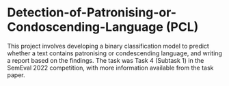 # Detection-of-Patronising-or-Condoscending-Language (PCL)
This project involves developing a binary classification model to predict whether a text contains patronising or condescending language, and writing a report based on the findings. The task was Task 4 (Subtask 1) in the SemEval 2022 competition, with more information available from the task paper.
